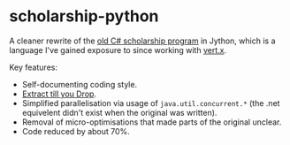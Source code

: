 scholarship-python
==================

A cleaner rewrite of the [old C# scholarship program](https://github.com/day-me-an/scholarship-program) in Jython, which is a language I've gained exposure to since working with [vert.x](http://vertx.io/).

Key features:

* Self-documenting coding style.
* [Extract till you Drop](https://sites.google.com/site/unclebobconsultingllc/one-thing-extract-till-you-drop).
* Simplified parallelisation via usage of `java.util.concurrent.*` (the .net equivelent didn't exist when the original was written).
* Removal of micro-optimisations that made parts of the original unclear.
* Code reduced by about 70%.

